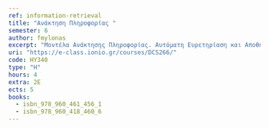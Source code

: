 ```yaml
---
ref: information-retrieval
title: "Ανάκτηση Πληροφορίας "
semester: 6
author: fmylonas
excerpt: "Μοντέλα Ανάκτησης Πληροφορίας. Αυτόματη Ευρετηρίαση και Αποθήκευση Πληροφορίας. Ανάκτηση Κειμένου. Τεχνικές και μέθοδοι αναπαράστασης κειμένων. Χρήση και βελτίωση αναπαραστάσεων κειμένων μέσω της ταξινόμησης λέξεων-κλειδιών και προσδιορισμού της βαρύτητάς τους. O αλγόριθμος PageRank του google. Ακρίβεια και ανάκληση (Precision and Recall) ως μέθοδοι αξιολόγησης μηχανών αναζήτησης. Pat trees, signature files και inverted file indices ως αλγόριθμοι μηχανών αναζήτησης στο Διαδίκτυο. Ταξινόμηση και ομαδοποίηση εγγράφων (με αναφορές σε βασικές τεχνικές αναγνώρισης προτύπων) – Η τεχνική του Clustering. Ανάκτηση Πολυμεσικών Εγγράφων. Προηγμένες Τεχνικές: Πολυγλωσσική ανάκτηση πληροφορίας. Aνάκτηση Πληροφορίας στο Διαδίκτυο. Αποτίμηση συστημάτων ανάκτησης πληροφορίας. Μελέτες Περιπτώσεων."
uri: "https://e-class.ionio.gr/courses/DCS266/"
code: ΗΥ340
type: "H"
hours: 4
extra: 2Ε
ects: 5
books:
  - isbn_978_960_461_456_1
  - isbn_978_960_418_460_6
---
```


